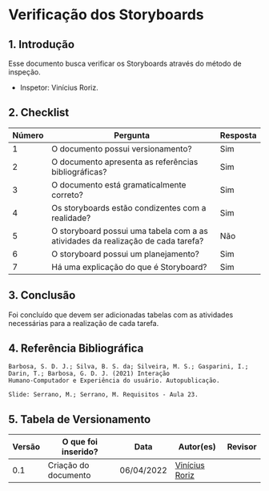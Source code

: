 # Verificação dos Storyboards

## 1. Introdução

Esse documento busca verificar os Storyboards através do método de inspeção. 
- Inspetor: Vinícius Roriz.

## 2. Checklist

Número | Pergunta | Resposta
---    |   ---    |    ---
1| O documento possui versionamento?| Sim
2| O documento apresenta as referências bibliográficas?| Sim
3| O documento está gramaticalmente correto?| Sim
4| Os storyboards estão condizentes com a realidade?| Sim
5| O storyboard possui uma tabela com a as atividades da realização de cada tarefa?| Não
6| O storyboard possui um planejamento?| Sim
7| Há uma explicação do que é Storyboard?| Sim

## 3. Conclusão

Foi concluído que devem ser adicionadas tabelas com as atividades necessárias para a realização de cada tarefa.

## 4. Referência Bibliográfica
    Barbosa, S. D. J.; Silva, B. S. da; Silveira, M. S.; Gasparini, I.; Darin, T.; Barbosa, G. D. J. (2021) Interação
    Humano-Computador e Experiência do usuário. Autopublicação.

    Slide: Serrano, M.; Serrano, M. Requisitos - Aula 23.

## 5. Tabela de Versionamento
Versão |  O que foi inserido? | Data | Autor(es)| Revisor |
---- |----- | ---- | ---- | ---- |
0.1| Criação do documento | 06/04/2022| [Vinícius Roriz](https://github.com/viniciusroriz) | []() |
